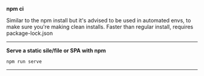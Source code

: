 **npm ci**

Similar to the npm install but it's advised to be used in automated envs, to make sure you're making clean installs. 
Faster than regular install, requires package-lock.json 

---

**Serve a static sile/file or SPA with npm**

`npm run serve`

---

